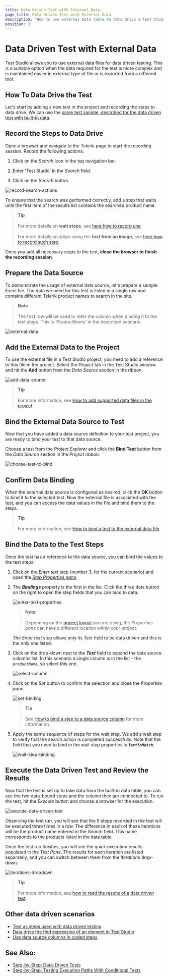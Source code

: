```yaml
---
title: Data Driven Test with External Data
page_title: Data Driven Test with External Data
description: "How to use external data table to data drive a Test Studio test? Bind a test to external data source. Data drive test using an excel sheet. Data drive test using XML file. Data drive test using database. Data drive test using SCV file. "
position: 3
---
```

# Data Driven Test with External Data

Test Studio allows you to use external data files for data driven testing. This is a suitable option when the data required for the test is more complex and is maintained easier in external type of file or is exported from a different tool.

## How To Data Drive the Test

Let's start by adding a new test in the project and recording the steps to data drive. We can use the <a href="/automated-tests/data-drive-test/local-data-driven-test" target="_blank">same test sample, described for the data driven test with built-in data</a>.

## Record the Steps to Data Drive

Open a browser and navigate to the Telerik page to start the recording session. Record the following actions:

1. Click on the _Search_ icon in the top navigation bar.

1. Enter 'Test Studio' in the _Search_ field.

1. Click on the _Search_ button.

![record-search-actions](/img/automated-tests/data-drive-test/local-data-driven-test/record-search-actions.png)

To ensure that the search was performed correctly, add a step that waits until the first item of the results list contains the searched product name.

> __Tip__
><br>
><br>
> For more details on __wait steps__, see <a href="/features/recorder/advanced-recording-tools/element-steps/verifications/wait" target="_blank">here how to record one</a>
><br>
><br>
> For more details on steps using the __text from an image__, see <a href="/features/recorder/advanced-recording-tools/element-steps/verifications/text-from-image" target="_blank">here how to record such step</a>.

Once you add all necessary steps to the test, __close the browser to finish the recording session__.

## Prepare the Data Source

To demonstrate the usage of external data source, let's prepare a sample Excel file. The data we need for this test is listed in a single row and contains different Telerik product names to search in the site.

> __Note__
><br>
><br>
The first row will be used to refer the column when binding it to the test steps. This is _'ProductName'_ in the described scenario.

![external-data](/img/automated-tests/data-drive-test/external-data-driven-test/external-data.png)

## Add the External Data to the Project

To use the external file in a Test Studio project, you need to add a reference to this file in the project. Select the _Project_ tab in the Test Studio window and hit the __Add__ button from the _Data Source_ section in the ribbon.

![add-data-source](/img/automated-tests/data-drive-test/bind-test-data-source/add-data-source.png)

> __Tip__
><br>
><br>
> For more information, see <a href="/features/data-driven-testing/add-data-source" target="_blank">How to add supported data files in the project</a>.

## Bind the External Data Source to Test

Now that you have added a data source definition to your test project, you are ready to bind your test to that data source.

Choose a test from the _Project Explorer_ and click the __Bind Test__ button from the _Data Source_ section in the _Project_ ribbon.

![choose-test-to-bind](/img/automated-tests/data-drive-test/bind-test-data-source/choose-test-to-bind.png)

## Confirm Data Binding

When the external data source is configured as desired, click the __OK__ button to bind it to the selected test. Now the external file is associated with the test, and you can access the data values in the file and bind them to the steps.

> __Tip__
><br>
><br>
> For more information, see <a href="/features/data-driven-testing/bind-test-data-source" target="_blank">How to bind a test to the external data file</a>.

## Bind the Data to the Test Steps

Once the test has a reference to the data source, you can bind the values to the test steps:

1. Click on the _Enter text_ step (number 3. for the current scenario) and open the <a href="/features/test-maintenance/test-step-properties" target="_blank">_Step Properties pane_</a>.

1. The ___Bindings___ property is the first in the list. Click the three dots button on the right to open the step fields that you can bind to data.

    ![enter-text-properties](/img/automated-tests/data-drive-test/local-data-driven-test/enter-text-properties.png)

    > __Note__
    ><br>
    ><br>
    > Depending on the <a href="/automated-tests/customize-project/custom-layout" target="_blank">project layout</a> you are using, the _Properties pane_ can have a different location within your project.

    The _Enter text_ step allows only its _Text_ field to be data driven and this is the only one listed.

1. Click on the drop-down next to the  ___Text___ field to expand the data source columns list. In this scenario a single column is in the list - the _`productName`_, so select this one.

    ![select-column](/img/automated-tests/data-drive-test/local-data-driven-test/select-column.png)

1. Click on the _Set_ button to confirm the selection and close the _Properties pane_.

    ![set-binding](/img/automated-tests/data-drive-test/local-data-driven-test/set-binding.png)

    > __Tip__
    ><br>
    ><br>
    > See <a href="/features/data-driven-testing/attach-columns-input-values" target="_blank">How to bind a step to a data source column</a> for more information.

1. Apply the same sequence of steps for the wait step. We add a wait step to verify that the search action is completed successfully. Note that the field that you need to bind in the wait step properties is ___`TextToMatch`___.

    ![wait-step-binding](/img/automated-tests/data-drive-test/local-data-driven-test/wait-step-binding.png)

## Execute the Data Driven Test and Review the Results

Now that the test is set up to take data from the built-in data table, you can see the two data-bound steps and the column they are connected to. To run the test, hit the _Execute_ button and choose a browser for the execution.

![execute-data-driven-test](/img/automated-tests/data-drive-test/local-data-driven-test/execute-data-driven-test.png)

Observing the test run, you will see that the 5 steps recorded in the test will be executed three times in a row. The difference in each of these iterations will be the product name entered in the _Search_ field. This name corresponds to the products listed in the data table.

Once the test run finishes, you will see the quick execution results populated in the _Test Pane_. The results for each iteration are listed separately, and you can switch between them from the _Iterations_ drop-down.

![iterations-dropdown](/img/automated-tests/data-drive-test/local-data-driven-test/iterations-dropdown.png)

> __Tip__
><br>
><br>
> For more information, see <a href="/automated-tests/data-drive-test/ddt-results#summary-results" target="_blank">how to read the results of a data driven test</a>.

## Other data driven scenarios

- <a href="/automated-tests/data-drive-test/multi-level-tests" target="_blank">Test as steps used with data driven testing</a>
- <a href="/automated-tests/elements/find-element#data-driven-find-expression" target="_blank">Data drive the find expression of an element in Test Studio</a>
- <a href="/automated-tests/data-drive-test/data-binding-in-code" target="_blank">Use data source columns in coded steps</a>

## See Also:

* <a href="https://www.telerik.com/blogs/test-studio-step-by-step-data-driven-tests" target="_blank">Step-by-Step: Data-Driven Tests</a>
* <a href="https://www.telerik.com/blogs/test-studio-step-by-step-testing-execution-paths-conditional-tests" target="_blank">Step-by-Step: Testing Execution Paths With Conditional Tests</a>